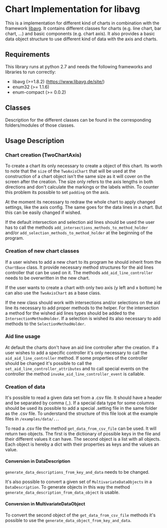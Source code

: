 # Chart Implementation for libavg

This is a implementation for different kind of charts in combination with the framework [libavg]. It contains different 
classes for charts (e.g. line chart, bar chart, ...) and basic components (e.g. chart axis). It also provides a basic
data object structure to use different kind of data with the axis and charts.

[libavg]: https://www.libavg.de/site/

## Requirements

This library runs at python 2.7 and needs the following frameworks and libraries to run correctly:
  + libavg (>=1.8.2) (https://www.libavg.de/site/)
  + enum32 (>= 1.1.6)
  + enum-compact (>= 0.0.2)
  
## Classes

Description for the different classes can be found in the corresponding folders/modules of those classes.

## Usage Description

### Chart creation (TwoChartAxis)

To create a chart its only necessary to create a object of this chart. Its worth to note that the `size` of the `TwoAxisChart` 
that will be used at the construction of a chart object isn't the same size as it will cover on the screen after the 
creation. The size only refers to the axis lengths in both directions and don't calculate the markings or the labels within. 
To counter this problem its possible to set `padding` on the axis.

At the moment its necessary to redraw the whole chart to apply changed settings, like the axis config. The same goes for
the data lines in a chart. But this can be easily changed if wished.

If the default intersection and selection aid lines should be used the user has to call the methods `add_intersections_methods_to_method_holder`
and/or `add_selection_methods_to_method_holder` at the beginning of the program.

### Creation of new chart classes

If a user wishes to add a new chart to its program he should inherit from the `ChartBase` class. It provide necessary
method structures for the aid lines controller that can be used on it. The methods `add_aid_line_controller` needs to be
overwritten in the new chart.

If the user wants to create a chart with only two axis (y left and x bottom) he can also use the `TwoAxisChart` as a base
class.

If the new class should work with intersections and/or selections on the aid line its necessary to add proper methods to
the helper. For the intersection a method for the wished aid lines types should be added to the `IntersectionMethodHolder`.
If a selection is wished its also necessary to add methods to the `SelectionMethodHolder`.

### Aid line usage

At default the charts don't have an aid line controller after the creation. If a user wishes to add a specific controller
it's only necessary to call the `aid_aid_line_controller` method. If some properties of the controller should be changed
it's possible to call the `set_aid_line_controller_attributes` and to call special events on the controller the method
`invoke_aid_line_controller_event` is callable.

### Creation of data

It's possible to read a given data set from a .csv file. It should have a header and be separated by comma (`,`). If a 
special data type for some columns should be used its possible to add a special .setting file in the same folder as the
.csv file. To understand the structure of this file look at the example files in `/examples/data/..`. 

To read a .csv file the method `get_data_from_csv_file` can be used. It will return two objects. The first is the 
dictionary of possible keys in the file and their different values it can have. The second object is a list with all 
objects. Each object is hereby a dict with their properties as keys and the values an value.

#### Conversion in DataDescription

`generate_data_descriptions_from_key_and_data` needs to be changed.

It's also possible to convert a given set of `MultivariateDataObjects` in a `DataDescription`. To generate objects in this
way the method `generate_data_description_from_data_object` is usable.


#### Conversion in MultivariateDataObject

To convert the second object of the `get_data_from_csv_file` methods it's possible to use the `generate_data_object_from_key_and_data`.

